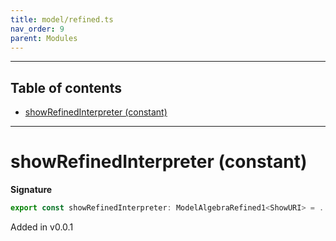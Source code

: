 ```yaml
---
title: model/refined.ts
nav_order: 9
parent: Modules
---
```


---

<h2 class="text-delta">Table of contents</h2>

- [showRefinedInterpreter (constant)](#showrefinedinterpreter-constant)

---

# showRefinedInterpreter (constant)

**Signature**

```ts
export const showRefinedInterpreter: ModelAlgebraRefined1<ShowURI> = ...
```

Added in v0.0.1
